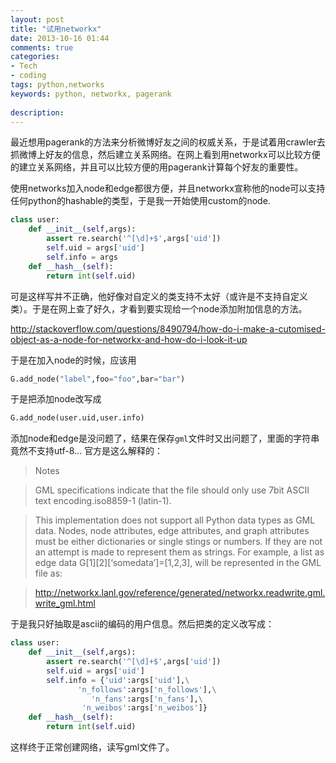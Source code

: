```yaml
---
layout: post
title: "试用networkx"
date: 2013-10-16 01:44
comments: true
categories: 
- Tech
- coding
tags: python,networks
keywords: python, networkx, pagerank
  
description: 
---
```

最近想用pagerank的方法来分析微博好友之间的权威关系，于是试着用crawler去抓微博上好友的信息，然后建立关系网络。在网上看到用networkx可以比较方便的建立关系网络，并且可以比较方便的用pagerank计算每个好友的重要性。

使用networks加入node和edge都很方便，并且networkx宣称他的node可以支持任何python的hashable的类型，于是我一开始使用custom的node.

``` python
class user:
    def __init__(self,args):
        assert re.search('^[\d]+$',args['uid'])
        self.uid = args['uid']
        self.info = args
    def __hash__(self):
        return int(self.uid)
```

可是这样写并不正确，他好像对自定义的类支持不太好（或许是不支持自定义类）。于是在网上查了好久，才看到要实现给一个node添加附加信息的方法。

<http://stackoverflow.com/questions/8490794/how-do-i-make-a-cutomised-object-as-a-node-for-networkx-and-how-do-i-look-it-up>

于是在加入node的时候，应该用

```python
G.add_node("label",foo="foo",bar="bar")
```

于是把添加node改写成

```python
G.add_node(user.uid,user.info)
```

添加node和edge是没问题了，结果在保存`gml`文件时又出问题了，里面的字符串竟然不支持utf-8… 官方是这么解释的：
>Notes

>GML specifications indicate that the file should only use 7bit ASCII text encoding.iso8859-1 (latin-1).

>This implementation does not support all Python data types as GML data. Nodes, node attributes, edge attributes, and graph attributes must be either dictionaries or single stings or numbers. If they are not an attempt is made to represent them as strings. For example, a list as edge data G[1][2][‘somedata’]=[1,2,3], will be 
represented in the GML file as:

><http://networkx.lanl.gov/reference/generated/networkx.readwrite.gml.write_gml.html>

于是我只好抽取是ascii的编码的用户信息。然后把类的定义改写成：

``` python
class user:
    def __init__(self,args):	
        assert re.search('^[\d]+$',args['uid'])
        self.uid = args['uid']
        self.info = {'uid':args['uid'],\
               'n_follows':args['n_follows'],\
                  'n_fans':args['n_fans'],\
                'n_weibos':args['n_weibos']}
    def __hash__(self):
        return int(self.uid)
```

这样终于正常创建网络，读写gml文件了。
